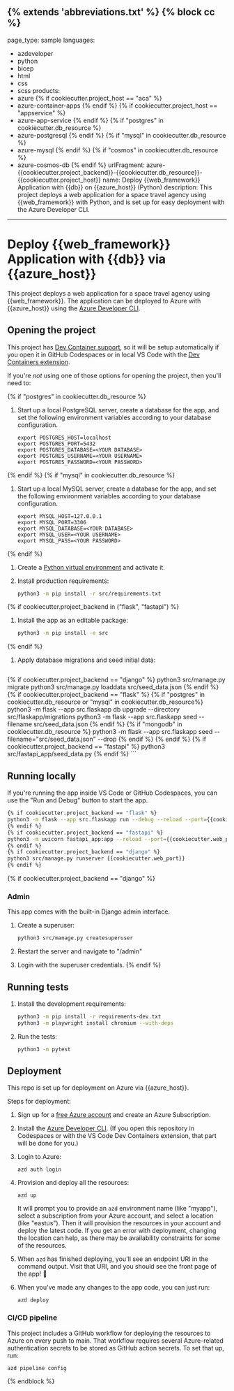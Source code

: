 {% extends 'abbreviations.txt' %}
{% block cc %}
---
page_type: sample
languages:
- azdeveloper
- python
- bicep
- html
- css
- scss
products:
- azure
{% if cookiecutter.project_host == "aca" %}
- azure-container-apps
{% endif %}
{% if cookiecutter.project_host == "appservice" %}
- azure-app-service
{% endif %}
{% if "postgres" in cookiecutter.db_resource %}
- azure-postgresql
{% endif %}
{% if "mysql" in cookiecutter.db_resource %}
- azure-mysql
{% endif %}
{% if "cosmos" in cookiecutter.db_resource %}
- azure-cosmos-db
{% endif %}
urlFragment: azure-{{cookiecutter.project_backend}}-{{cookiecutter.db_resource}}-{{cookiecutter.project_host}}
name: Deploy {{web_framework}} Application with {{db}} on {{azure_host}} (Python)
description: This project deploys a web application for a space travel agency using {{web_framework}} with Python, and is set up for easy deployment with the Azure Developer CLI.
---
<!-- YAML front-matter schema: https://review.learn.microsoft.com/en-us/help/contribute/samples/process/onboarding?branch=main#supported-metadata-fields-for-readmemd -->

# Deploy {{web_framework}} Application with {{db}} via {{azure_host}}

This project deploys a web application for a space travel agency using {{web_framework}}. The application can be deployed to Azure with {{azure_host}} using the [Azure Developer CLI](https://learn.microsoft.com/azure/developer/azure-developer-cli/overview).

## Opening the project

This project has [Dev Container support](https://code.visualstudio.com/docs/devcontainers/containers), so it will be setup automatically if you open it in GitHub Codespaces or in local VS Code with the [Dev Containers extension](https://marketplace.visualstudio.com/items?itemName=ms-vscode-remote.remote-containers).

If you're *not* using one of those options for opening the project, then you'll need to:

{% if "postgres" in cookiecutter.db_resource %}
1. Start up a local PostgreSQL server, create a database for the app, and set the following environment variables according to your database configuration.

    ```shell
    export POSTGRES_HOST=localhost
    export POSTGRES_PORT=5432
    export POSTGRES_DATABASE=<YOUR DATABASE>
    export POSTGRES_USERNAME=<YOUR USERNAME>
    export POSTGRES_PASSWORD=<YOUR PASSWORD>
    ```
{% endif %}
{% if "mysql" in cookiecutter.db_resource %}
1. Start up a local MySQL server, create a database for the app, and set the following environment variables according to your database configuration.

    ```shell
    export MYSQL_HOST=127.0.0.1
    export MYSQL_PORT=3306
    export MYSQL_DATABASE=<YOUR DATABASE>
    export MYSQL_USER=<YOUR USERNAME>
    export MYSQL_PASS=<YOUR PASSWORD>
    ```
{% endif %}

1. Create a [Python virtual environment](https://docs.python.org/3/tutorial/venv.html#creating-virtual-environments) and activate it.

1. Install production requirements:

    ```sh
    python3 -m pip install -r src/requirements.txt
    ```

{% if cookiecutter.project_backend in ("flask", "fastapi") %}
1. Install the app as an editable package:

    ```sh
    python3 -m pip install -e src
    ```

{% endif %}
1. Apply database migrations and seed initial data:

    ```sh
{% if cookiecutter.project_backend == "django" %}
    python3 src/manage.py migrate
    python3 src/manage.py loaddata src/seed_data.json
{% endif %}
{% if cookiecutter.project_backend == "flask" %}
    {% if "postgres" in cookiecutter.db_resource or "mysql" in cookiecutter.db_resource%}
    python3 -m flask --app src.flaskapp db upgrade --directory src/flaskapp/migrations
    python3 -m flask --app src.flaskapp seed --filename src/seed_data.json
    {% endif %}
    {% if "mongodb" in cookiecutter.db_resource %}
    python3 -m flask --app src.flaskapp seed --filename="src/seed_data.json" --drop
    {% endif %}
{% endif %}
{% if cookiecutter.project_backend == "fastapi" %}
    python3 src/fastapi_app/seed_data.py
{% endif %}
    ```

## Running locally

If you're running the app inside VS Code or GitHub Codespaces, you can use the "Run and Debug" button to start the app.

```sh
{% if cookiecutter.project_backend == "flask" %}
python3 -m flask --app src.flaskapp run --debug --reload --port={{cookiecutter.web_port}}
{% endif %}
{% if cookiecutter.project_backend == "fastapi" %}
python3 -m uvicorn fastapi_app:app --reload --port={{cookiecutter.web_port}}
{% endif %}
{% if cookiecutter.project_backend == "django" %}
python3 src/manage.py runserver {{cookiecutter.web_port}}
{% endif %}
```

{% if cookiecutter.project_backend == "django" %}
### Admin

This app comes with the built-in Django admin interface.

1. Create a superuser:

    ```sh
    python3 src/manage.py createsuperuser
    ```

1. Restart the server and navigate to "/admin"

1. Login with the superuser credentials.
{% endif %}

## Running tests

1. Install the development requirements:

    ```sh
    python3 -m pip install -r requirements-dev.txt
    python3 -m playwright install chromium --with-deps
    ```

2. Run the tests:

    ```sh
    python3 -m pytest
    ```

## Deployment

This repo is set up for deployment on Azure via {{azure_host}}.

Steps for deployment:

1. Sign up for a [free Azure account](https://azure.microsoft.com/free/) and create an Azure Subscription.
2. Install the [Azure Developer CLI](https://learn.microsoft.com/azure/developer/azure-developer-cli/install-azd). (If you open this repository in Codespaces or with the VS Code Dev Containers extension, that part will be done for you.)
3. Login to Azure:

    ```shell
    azd auth login
    ```

4. Provision and deploy all the resources:

    ```shell
    azd up
    ```

    It will prompt you to provide an `azd` environment name (like "myapp"), select a subscription from your Azure account, and select a location (like "eastus"). Then it will provision the resources in your account and deploy the latest code. If you get an error with deployment, changing the location can help, as there may be availability constraints for some of the resources.

5. When `azd` has finished deploying, you'll see an endpoint URI in the command output. Visit that URI, and you should see the front page of the app! 🎉

6. When you've made any changes to the app code, you can just run:

    ```shell
    azd deploy
    ```

### CI/CD pipeline

This project includes a GitHub workflow for deploying the resources to Azure
on every push to main. That workflow requires several Azure-related authentication secrets
to be stored as GitHub action secrets. To set that up, run:

```shell
azd pipeline config
```
{% endblock %}
